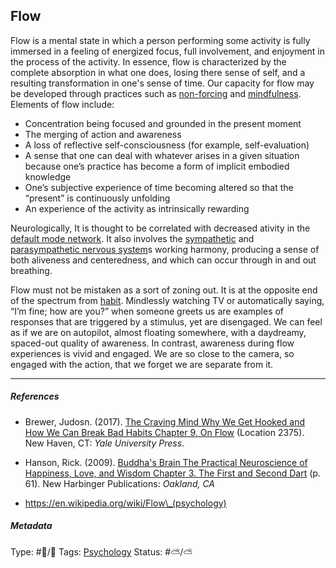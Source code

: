 ## Flow

Flow is a mental state in which a person performing some activity is fully immersed in a feeling of energized focus, full involvement, and enjoyment in the process of the activity. In essence, flow is characterized by the complete absorption in what one does, losing there sense of self, and a resulting transformation in one's sense of time. Our capacity for flow may be developed through practices such as [non-forcing](Non-forcing.md) and [mindfulness](Mindfulness.md).  Elements of flow include: 

* Concentration being focused and grounded in the present moment 
* The merging of action and awareness 
* A loss of reflective self-consciousness (for example, self-evaluation) 
* A sense that one can deal with whatever arises in a given situation because one’s practice has become a form of implicit embodied knowledge 
* One’s subjective experience of time becoming altered so that the “present” is continuously unfolding 
* An experience of the activity as intrinsically rewarding

Neurologically, It is thought to be correlated with decreased ativity in the [default mode network](Default%20mode%20network.md). It also involves the [sympathetic](Sympathetic%20nervous%20system.md) and [parasympathetic nervous system](Parasympathetic%20nervous%20system.md)s working harmony, producing a sense of both aliveness and centeredness, and which can occur through in and out breathing.

Flow must not be mistaken as a sort of zoning out. It is at the opposite end of the spectrum from [habit](Habit.md). Mindlessly watching TV or automatically saying, “I’m fine; how are you?” when someone greets us are examples of responses that are triggered by a stimulus, yet are disengaged. We can feel as if we are on autopilot, almost floating somewhere, with a daydreamy, spaced-out quality of awareness. In contrast, awareness during flow experiences is vivid and engaged. We are so close to the camera, so engaged with the action, that we forget we are separate from it.

---

##### References

* Brewer, Judosn. (2017). [The Craving Mind Why We Get Hooked and How We Can Break Bad Habits Chapter 9. On Flow](The%20Craving%20Mind%20Why%20We%20Get%20Hooked%20and%20How%20We%20Can%20Break%20Bad%20Habits%20Chapter%209.%20On%20Flow.md) (Location 2375). New Haven, CT: *Yale University Press*.

* Hanson, Rick. (2009). [Buddha's Brain The Practical Neuroscience of Happiness, Love, and Wisdom Chapter 3. The First and Second Dart](Buddha's%20Brain%20The%20Practical%20Neuroscience%20of%20Happiness,%20Love,%20and%20Wisdom%20Chapter%203.%20The%20First%20and%20Second%20Dart.md) (p. 61). New Harbinger Publications: *Oakland, CA*

* https://en.wikipedia.org/wiki/Flow\_(psychology)

##### Metadata

Type: #🔵/🔵 
Tags: [Psychology](Psychology.md)
Status: #⛅️/⛅️ 
